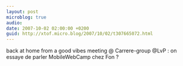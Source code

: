 ```yaml
---
layout: post
microblog: true
audio: 
date: 2007-10-02 02:00:00 +0200
guid: http://xtof.micro.blog/2007/10/02/t307665072.html
---
```

back at home from a good vibes meeting @ Carrere-group @LvP : on essaye de parler MobileWebCamp chez Fon ?
